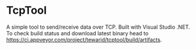 TcpTool
=======

A simple tool to send/receive data over TCP. Built with Visual Studio .NET. To check build status and download latest binary head to https://ci.appveyor.com/project/tewarid/tcptool/build/artifacts.
